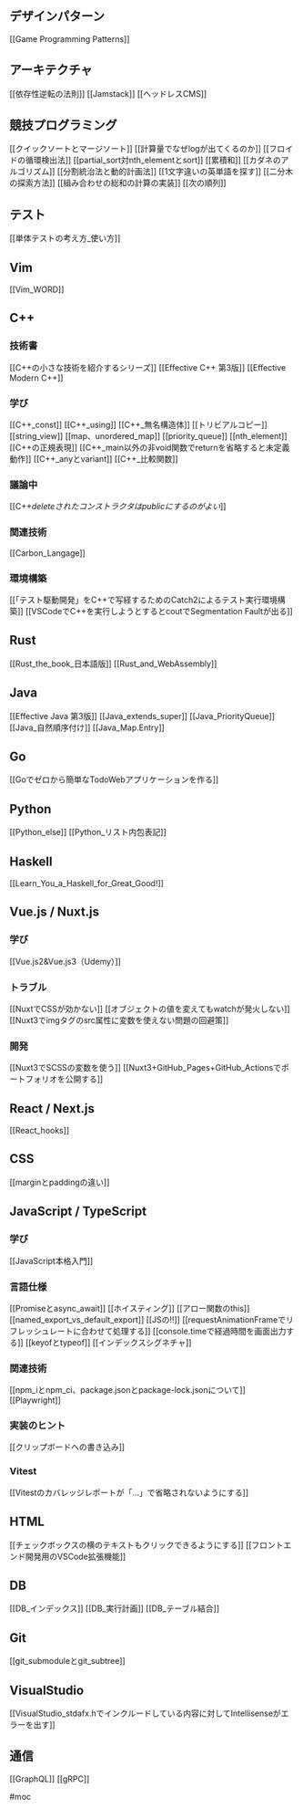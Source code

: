 ## デザインパターン
[[Game Programming Patterns]]

## アーキテクチャ
[[依存性逆転の法則]]
[[Jamstack]]
[[ヘッドレスCMS]]

## 競技プログラミング
[[クイックソートとマージソート]]
[[計算量でなぜlogが出てくるのか]]
[[フロイドの循環検出法]]
[[partial_sort対nth_elementとsort]]
[[累積和]]
[[カダネのアルゴリズム]]
[[分割統治法と動的計画法]]
[[1文字違いの英単語を探す]]
[[二分木の探索方法]]
[[組み合わせの総和の計算の実装]]
[[次の順列]]

## テスト
[[単体テストの考え方_使い方]]

## Vim
[[Vim_WORD]]

## C++
### 技術書
[[C++の小さな技術を紹介するシリーズ]]
[[Effective C++ 第3版]]
[[Effective Modern C++]]
### 学び
[[C++_const]]
[[C++_using]]
[[C++_無名構造体]]
[[トリビアルコピー]]
[[string_view]]
[[map、unordered_map]]
[[priority_queue]]
[[nth_element]]
[[C++の正規表現]]
[[C++_main以外の非void関数でreturnを省略すると未定義動作]]
[[C++_anyとvariant]]
[[C++_比較関数]]
### 議論中
[[C++_deleteされたコンストラクタはpublicにするのがよい_]]
### 関連技術
[[Carbon_Langage]]
### 環境構築
[[「テスト駆動開発」をC++で写経するためのCatch2によるテスト実行環境構築]]
[[VSCodeでC++を実行しようとするとcoutでSegmentation Faultが出る]]

## Rust
[[Rust_the_book_日本語版]]
[[Rust_and_WebAssembly]]

## Java
[[Effective Java 第3版]]
[[Java_extends_super]]
[[Java_PriorityQueue]]
[[Java_自然順序付け]]
[[Java_Map.Entry]]

## Go
[[Goでゼロから簡単なTodoWebアプリケーションを作る]]

## Python
[[Python_else]]
[[Python_リスト内包表記]]

## Haskell
[[Learn_You_a_Haskell_for_Great_Good!]]

## Vue.js / Nuxt.js
### 学び
[[Vue.js2&Vue.js3（Udemy）]]
### トラブル
[[NuxtでCSSが効かない]]
[[オブジェクトの値を変えてもwatchが発火しない]]
[[Nuxt3でimgタグのsrc属性に変数を使えない問題の回避策]]
### 開発
[[Nuxt3でSCSSの変数を使う]]
[[Nuxt3+GitHub_Pages+GitHub_Actionsでポートフォリオを公開する]]

## React / Next.js
[[React_hooks]]

## CSS
[[marginとpaddingの違い]]

## JavaScript / TypeScript
### 学び
[[JavaScript本格入門]]
### 言語仕様
[[Promiseとasync_await]]
[[ホイスティング]]
[[アロー関数のthis]]
[[named_export_vs_default_export]]
[[JSの!!]]
[[requestAnimationFrameでリフレッシュレートに合わせて処理する]]
[[console.timeで経過時間を画面出力する]]
[[keyofとtypeof]]
[[インデックスシグネチャ]]
### 関連技術
[[npm_iとnpm_ci、package.jsonとpackage-lock.jsonについて]]
[[Playwright]]
### 実装のヒント
[[クリップボードへの書き込み]]
### Vitest
[[Vitestのカバレッジレポートが「...」で省略されないようにする]]

## HTML
[[チェックボックスの横のテキストもクリックできるようにする]]
[[フロントエンド開発用のVSCode拡張機能]]

## DB
[[DB_インデックス]]
[[DB_実行計画]]
[[DB_テーブル結合]]

## Git
[[git_submoduleとgit_subtree]]

## VisualStudio
[[VisualStudio_stdafx.hでインクルードしている内容に対してIntellisenseがエラーを出す]]

## 通信
[[GraphQL]]
[[gRPC]]

#moc
